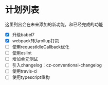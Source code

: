 # 计划列表
这里列出会在未来添加的新功能，和已经完成的功能


- [X] 升级babel7
- [X] webpack转为rollup打包
- [ ] 使用requestIdleCallback优化
- [ ] 使用eslint
- [ ] 增加单元测试
- [ ] 引入changelog：cz-conventional-changelog
- [ ] 使用travis-ci
- [ ] 使用typescript重构
